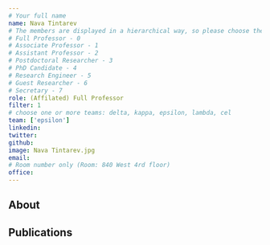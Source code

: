 ```yaml
---
# Your full name
name: Nava Tintarev
# The members are displayed in a hierarchical way, so please choose the role and filter from this list:
# Full Professor - 0
# Associate Professor - 1
# Assistant Professor - 2
# Postdoctoral Researcher - 3
# PhD Candidate - 4
# Research Engineer - 5
# Guest Researcher - 6
# Secretary - 7
role: (Affilated) Full Professor 
filter: 1
# choose one or more teams: delta, kappa, epsilon, lambda, cel
team: ['epsilon']
linkedin:
twitter:
github:
image: Nava Tintarev.jpg
email: 
# Room number only (Room: 840 West 4rd floor)
office:
---
```


## About

## Publications

